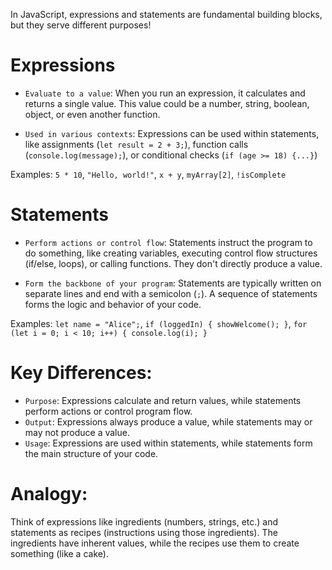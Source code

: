 <!-- 3 + 6 -> Expression that produces the value.

Statement - Bigger piece of code. -->

In JavaScript, expressions and statements are fundamental building blocks, but they serve different purposes!

# Expressions

- `Evaluate to a value`: When you run an expression, it calculates and returns a single value. This value could be a number, string, boolean, object, or even another function.

- `Used in various contexts`: Expressions can be used within statements, like assignments (`let result = 2 + 3;`), function calls (`console.log(message);`), or conditional checks (`if (age >= 18) {...}`)

Examples: `5 * 10`, `"Hello, world!"`, `x + y`, `myArray[2]`, `!isComplete`

# Statements

- `Perform actions or control flow`: Statements instruct the program to do something, like creating variables, executing control flow structures (if/else, loops), or calling functions. They don't directly produce a value.

- `Form the backbone of your program`: Statements are typically written on separate lines and end with a semicolon (`;`). A sequence of statements forms the logic and behavior of your code.

Examples: `let name = "Alice";`, `if (loggedIn) { showWelcome(); }`, `for (let i = 0; i < 10; i++) { console.log(i); }`

# Key Differences:

- `Purpose`: Expressions calculate and return values, while statements perform actions or control program flow.
- `Output`: Expressions always produce a value, while statements may or may not produce a value.
- `Usage`: Expressions are used within statements, while statements form the main structure of your code.

# Analogy:

Think of expressions like ingredients (numbers, strings, etc.) and statements as recipes (instructions using those ingredients). The ingredients have inherent values, while the recipes use them to create something (like a cake).
